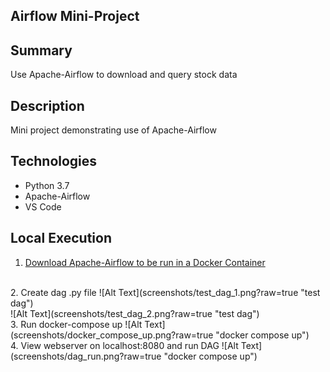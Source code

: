 ## Airflow Mini-Project

## Summary
Use Apache-Airflow to download and query stock data  

## Description
Mini project demonstrating use of Apache-Airflow

## Technologies
- Python 3.7
- Apache-Airflow
- VS Code

## Local Execution
1. [Download Apache-Airflow to be run in a Docker Container](https://towardsdatascience.com/run-airflow-docker-1b83a57616fb)
<br>
2. Create dag .py file
![Alt Text](screenshots/test_dag_1.png?raw=true "test dag")
<br>
![Alt Text](screenshots/test_dag_2.png?raw=true "test dag")
<br>
3. Run docker-compose up
![Alt Text](screenshots/docker_compose_up.png?raw=true "docker compose up")
<br>
4. View webserver on localhost:8080 and run DAG
![Alt Text](screenshots/dag_run.png?raw=true "docker compose up")

